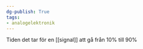 ```yaml
---
dg-publish: True
tags: 
- analogelektronik
---
```

Tiden det tar för en [[signal]] att gå från 10% till 90%